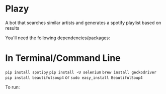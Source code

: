 Plazy
=======

A bot that searches similar artists and generates a spotify playlist based on results

You'll need the following dependencies/packages:

In Terminal/Command Line
=======
`pip install spotipy`
`pip install -U selenium`
`brew install geckodriver`
`pip install beautifulsoup4` or `sudo easy_install BeautifulSoup4`

To run: 
